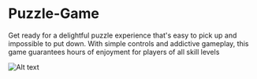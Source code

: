 # Puzzle-Game
Get ready for a delightful puzzle experience that's easy to pick up and impossible to put down. With simple controls and addictive gameplay, this game guarantees hours of enjoyment for players of all skill levels

![Alt text](backgroung.png)
